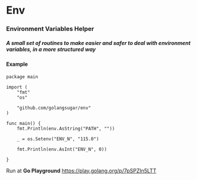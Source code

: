# Env
### Environment Variables Helper
##### A small set of routines to make easier and safer to deal with environment variables, in a more structured way

#### Example
```lang=go
package main

import (
	"fmt"
	"os"

	"github.com/golangsugar/env"
)

func main() {
	fmt.Println(env.AsString("PATH", ""))

	_ = os.Setenv("ENV_N", "115.0")

	fmt.Println(env.AsInt("ENV_N", 0))

}
```
Run at **Go Playground**
https://play.golang.org/p/7pSPZIn5LTT

